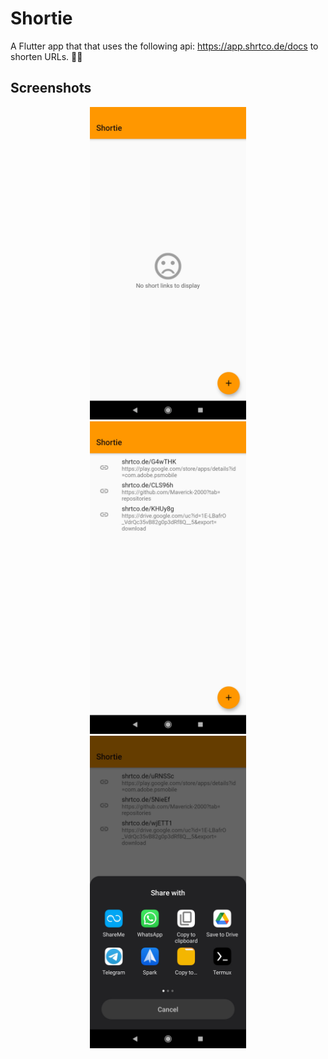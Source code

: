 # Shortie

A Flutter app that that uses the following api: https://app.shrtco.de/docs to shorten URLs. 🔗🔗

<h2> Screenshots </h2>
<p align="center">
  <img src="https://raw.githubusercontent.com/Maverick-2000/Shortie/master/Screenshots/ss-1.jpg" width="250" hspace="4">
  <img src="https://raw.githubusercontent.com/Maverick-2000/Shortie/master/Screenshots/ss-0.jpg" width="250" hspace="4">
  <img src="https://raw.githubusercontent.com/Maverick-2000/Shortie/master/Screenshots/ss-2.jpg" width="250" hspace="4">
</p>